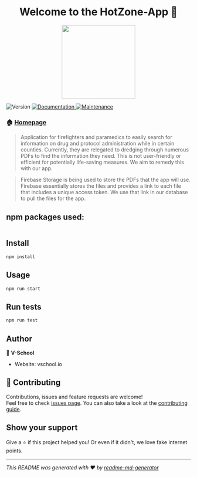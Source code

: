 
<h1 align="center">Welcome to the HotZone-App 👋</h1>
<div style="text-align:center"><img width=200px src="https://i.pinimg.com/originals/aa/81/24/aa81244da33236344119f5fc8dae6701.png"></div>

<p>
  <img alt="Version" src="https://img.shields.io/badge/version-0.1.0-blue.svg?cacheSeconds=2592000" />
  <a href="https://github.com/a-sanderson/firehouse-app#readme" target="_blank">
    <img alt="Documentation" src="https://img.shields.io/badge/documentation-yes-brightgreen.svg" />
  </a>
  <a href="https://github.com/a-sanderson/firehouse-app/graphs/commit-activity" target="_blank">
    <img alt="Maintenance" src="https://img.shields.io/badge/Maintained%3F-yes-green.svg" />
  </a>
</p>

### 🏠 [Homepage](https://github.com/V-School-Module-7/firehouse-app#readme)

>   Application for firefighters and paramedics to easily search for information on drug and protocol administration while in certain counties.
> Currently, they are relegated to dredging through numerous PDFs to find the information they need. This is not user-friendly or efficient
> for potentially life-saving measures. We aim to remedy this with our app.

>   Firebase Storage is being used to store the PDFs that the app will use. Firebase essentially stores the files and provides a link to each file that includes a unique
> access token. We use that link in our database to pull the files for the app.

## npm packages used:

```sh

```

## Install

```sh
npm install
```

## Usage

```sh
npm run start
```

## Run tests

```sh
npm run test
```

## Author

👤 **V-School**

* Website: vschool.io

## 🤝 Contributing

Contributions, issues and feature requests are welcome!<br />Feel free to check [issues page](https://github.com/a-sanderson/firehouse-app/issues). You can also take a look at the [contributing guide](https://github.com/a-sanderson/firehouse-app/blob/master/CONTRIBUTING.md).

## Show your support

Give a ⭐️ if this project helped you! Or even if it didn't, we love fake internet points.

***
_This README was generated with ❤️ by [readme-md-generator](https://github.com/kefranabg/readme-md-generator)_
